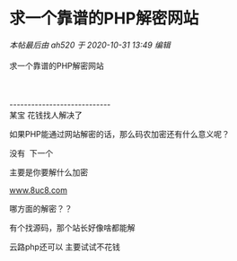# 求一个靠谱的PHP解密网站


<i class="pstatus"> 本帖最后由 ah520 于 2020-10-31 13:49 编辑 </i><br />
<br />
求一个靠谱的PHP解密网站<br />
<br />
<br />
<br />
----------------------------<br />
某宝 花钱找人解决了

如果PHP能通过网站解密的话，那么码农加密还有什么意义呢？<img id="aimg_j6I4W" onclick="zoom(this, this.src, 0, 0, 0)" class="zoom" src="https://cdn.jsdelivr.net/gh/hishis/forum-master/public/images/patch.gif" onmouseover="img_onmouseoverfunc(this)" onload="thumbImg(this)" border="0" alt="" />

没有&nbsp;&nbsp;下一个<img src="static/image/smiley/default/sad.gif" smilieid="2" border="0" alt="" />

主要是你要解什么加密

www.8uc8.com

哪方面的解密？？

有个找源码，那个站长好像啥都能解

云路php还可以 主要试试不花钱
